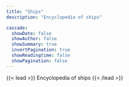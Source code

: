 ```yaml
---
title: "Ships"
description: "Encyclopedia of ships"

cascade:
  showDate: false
  showAuthor: false
  showSummary: true
  invertPagination: true
  showReadingtime: false
  showPagination: false
---
```


{{< lead >}}
Encyclopedia of ships
{{< /lead >}}

